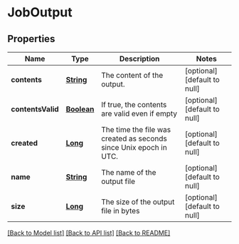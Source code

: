 # JobOutput
## Properties

Name | Type | Description | Notes
------------ | ------------- | ------------- | -------------
**contents** | [**String**](string.md) | The content of the output. | [optional] [default to null]
**contentsValid** | [**Boolean**](boolean.md) | If true, the contents are valid even if empty | [optional] [default to null]
**created** | [**Long**](long.md) | The time the file was created as seconds since Unix epoch in UTC. | [optional] [default to null]
**name** | [**String**](string.md) | The name of the output file | [optional] [default to null]
**size** | [**Long**](long.md) | The size of the output file in bytes | [optional] [default to null]

[[Back to Model list]](../README.md#documentation-for-models) [[Back to API list]](../README.md#documentation-for-api-endpoints) [[Back to README]](../README.md)

